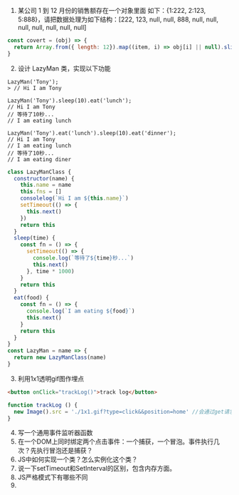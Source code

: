 1. 某公司 1 到 12 月份的销售额存在一个对象里面 如下：{1:222, 2:123, 5:888}，请把数据处理为如下结构：[222, 123, null, null, 888, null, null, null, null, null, null, null]

```js
const covert = (obj) => {
  return Array.from({ length: 12}).map((item, i) => obj[i] || null).slice(1)
}
```

2. 设计 LazyMan 类，实现以下功能

```
LazyMan('Tony');
> // Hi I am Tony

LazyMan('Tony').sleep(10).eat('lunch');
// Hi I am Tony
// 等待了10秒...
// I am eating lunch

LazyMan('Tony').eat('lunch').sleep(10).eat('dinner');
// Hi I am Tony
// I am eating lunch
// 等待了10秒...
// I am eating diner
```

```js
class LazyManClass {
  constructor(name) {
    this.name = name
    this.fns = []
    consolelog(`Hi I am ${this.name}`)
    setTimeout(() => {
      this.next()
    })
    return this
  }
  sleep(time) {
    const fn = () => {
      setTimeout(() => {
        console.log(`等待了${time}秒...`)
        this.next()
      }, time * 1000)
    }
    return this
  }
  eat(food) {
    const fn = () => {
      console.log(`I am eating ${food}`) 
      this.next()
    }
    return this
  }
} 
const LazyMan = name => {
  return new LazyManClass(name)
}
```

3. 利用1x1透明gif图作埋点
```html
<button onClick="trackLog()">track log</button>
```
```js
function trackLog () {
  new Image().src = './1x1.gif?type=click&&position=home' //会通过get请求向服务器发送 
}
```

4. 写一个通用事件监听器函数
5. 在一个DOM上同时绑定两个点击事件：一个捕获，一个冒泡。事件执行几次？先执行冒泡还是捕获？
6. JS中如何实现一个类？怎么实例化这个类？
7. 说一下setTimeout和SetInterval的区别，包含内存方面。
8. JS严格模式下有哪些不同
9. 
